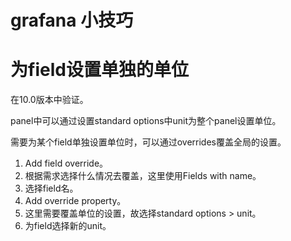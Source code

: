 # grafana 小技巧

# 为field设置单独的单位
在10.0版本中验证。

panel中可以通过设置standard options中unit为整个panel设置单位。

需要为某个field单独设置单位时，可以通过overrides覆盖全局的设置。

1. Add field override。
2. 根据需求选择什么情况去覆盖，这里使用Fields with name。
3. 选择field名。
4. Add override property。
5. 这里需要覆盖单位的设置，故选择standard options > unit。
6. 为field选择新的unit。

